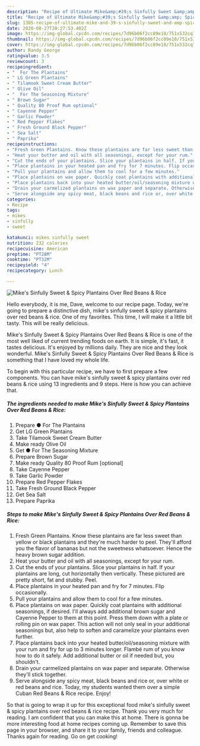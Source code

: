 ```yaml
---
description: "Recipe of Ultimate Mike&amp;#39;s Sinfully Sweet &amp;amp; Spicy Plantains Over Red Beans &amp;amp; Rice"
title: "Recipe of Ultimate Mike&amp;#39;s Sinfully Sweet &amp;amp; Spicy Plantains Over Red Beans &amp;amp; Rice"
slug: 1305-recipe-of-ultimate-mike-and-39-s-sinfully-sweet-and-amp-spicy-plantains-over-red-beans-and-amp-rice
date: 2020-08-27T20:27:53.402Z
image: https://img-global.cpcdn.com/recipes/7d96b06f2cc89e10/751x532cq70/mikes-sinfully-sweet-spicy-plantains-over-red-beans-rice-recipe-main-photo.jpg
thumbnail: https://img-global.cpcdn.com/recipes/7d96b06f2cc89e10/751x532cq70/mikes-sinfully-sweet-spicy-plantains-over-red-beans-rice-recipe-main-photo.jpg
cover: https://img-global.cpcdn.com/recipes/7d96b06f2cc89e10/751x532cq70/mikes-sinfully-sweet-spicy-plantains-over-red-beans-rice-recipe-main-photo.jpg
author: Randy George
ratingvalue: 3.5
reviewcount: 3
recipeingredient:
- "  For The Plantains"
- " LG Green Plantains"
- " Tilamook Sweet Cream Butter"
- " Olive Oil"
- "  For The Seasoning Mixture"
- " Brown Sugar"
- " Quality 80 Proof Rum optional"
- " Cayenne Pepper"
- " Garlic Powder"
- " Red Pepper Flakes"
- " Fresh Ground Black Pepper"
- " Sea Salt"
- " Paprika"
recipeinstructions:
- "Fresh Green Plantains. Know these plantains are far less sweet than yellow or black plantains and they&#39;re much harder to peel. They&#39;ll afford you the flavor of bananas but not the sweetness whatsoever. Hence the heavy brown sugar addition."
- "Heat your butter and oil with all seasonings, except for your rum."
- "Cut the ends of your plantains. Slice your plantains in half. If your plantains are long, cut horizontally then vertically. These pictured are pretty short, fat and stubby. Peel."
- "Place plantains in your heated pan and fry for 7 minutes. Flip occasionally."
- "Pull your plantains and allow them to cool for a few minutes."
- "Place plantains on wax paper. Quickly coat plantains with additional seasonings, if desired. I&#39;ll always add additional brown sugar and Cayenne Pepper to them at this point. Press them down with a plate or rolling pin on wax paper. This action will not only seal in your additional seasonings but, also help to soften and caramelize your plantains even further."
- "Place plantains back into your heated butter/oil/seasoning mixture with your rum and fry for up to 3 minutes longer. Flambé rum of you know how to do it safely. Add additional butter or oil if needed but, you shouldn&#39;t."
- "Drain your carmelized plantains on wax paper and separate. Otherwise they&#39;ll stick together."
- "Serve alongside any spicy meat, black beans and rice or, over white or red beans and rice. Today, my students wanted them over a simple Cuban Red Beans &amp; Rice recipe. Enjoy!"
categories:
- Recipe
tags:
- mikes
- sinfully
- sweet

katakunci: mikes sinfully sweet 
nutrition: 232 calories
recipecuisine: American
preptime: "PT28M"
cooktime: "PT32M"
recipeyield: "4"
recipecategory: Lunch

---
```



![Mike&#39;s Sinfully Sweet &amp; Spicy Plantains Over Red Beans &amp; Rice](https://img-global.cpcdn.com/recipes/7d96b06f2cc89e10/751x532cq70/mikes-sinfully-sweet-spicy-plantains-over-red-beans-rice-recipe-main-photo.jpg)

Hello everybody, it is me, Dave, welcome to our recipe page. Today, we're going to prepare a distinctive dish, mike&#39;s sinfully sweet &amp; spicy plantains over red beans &amp; rice. One of my favorites. This time, I will make it a little bit tasty. This will be really delicious.

Mike&#39;s Sinfully Sweet &amp; Spicy Plantains Over Red Beans &amp; Rice is one of the most well liked of current trending foods on earth. It is simple, it's fast, it tastes delicious. It's enjoyed by millions daily. They are nice and they look wonderful. Mike&#39;s Sinfully Sweet &amp; Spicy Plantains Over Red Beans &amp; Rice is something that I have loved my whole life.




To begin with this particular recipe, we have to first prepare a few components. You can have mike&#39;s sinfully sweet &amp; spicy plantains over red beans &amp; rice using 13 ingredients and 9 steps. Here is how you can achieve that.

<!--inarticleads1-->

##### The ingredients needed to make Mike&#39;s Sinfully Sweet &amp; Spicy Plantains Over Red Beans &amp; Rice:

1. Prepare  ● For The Plantains
1. Get  LG Green Plantains
1. Take  Tilamook Sweet Cream Butter
1. Make ready  Olive Oil
1. Get  ● For The Seasoning Mixture
1. Prepare  Brown Sugar
1. Make ready  Quality 80 Proof Rum [optional]
1. Take  Cayenne Pepper
1. Take  Garlic Powder
1. Prepare  Red Pepper Flakes
1. Take  Fresh Ground Black Pepper
1. Get  Sea Salt
1. Prepare  Paprika




<!--inarticleads2-->

##### Steps to make Mike&#39;s Sinfully Sweet &amp; Spicy Plantains Over Red Beans &amp; Rice:

1. Fresh Green Plantains. Know these plantains are far less sweet than yellow or black plantains and they&#39;re much harder to peel. They&#39;ll afford you the flavor of bananas but not the sweetness whatsoever. Hence the heavy brown sugar addition.
1. Heat your butter and oil with all seasonings, except for your rum.
1. Cut the ends of your plantains. Slice your plantains in half. If your plantains are long, cut horizontally then vertically. These pictured are pretty short, fat and stubby. Peel.
1. Place plantains in your heated pan and fry for 7 minutes. Flip occasionally.
1. Pull your plantains and allow them to cool for a few minutes.
1. Place plantains on wax paper. Quickly coat plantains with additional seasonings, if desired. I&#39;ll always add additional brown sugar and Cayenne Pepper to them at this point. Press them down with a plate or rolling pin on wax paper. This action will not only seal in your additional seasonings but, also help to soften and caramelize your plantains even further.
1. Place plantains back into your heated butter/oil/seasoning mixture with your rum and fry for up to 3 minutes longer. Flambé rum of you know how to do it safely. Add additional butter or oil if needed but, you shouldn&#39;t.
1. Drain your carmelized plantains on wax paper and separate. Otherwise they&#39;ll stick together.
1. Serve alongside any spicy meat, black beans and rice or, over white or red beans and rice. Today, my students wanted them over a simple Cuban Red Beans &amp; Rice recipe. Enjoy!




So that is going to wrap it up for this exceptional food mike&#39;s sinfully sweet &amp; spicy plantains over red beans &amp; rice recipe. Thank you very much for reading. I am confident that you can make this at home. There is gonna be more interesting food at home recipes coming up. Remember to save this page in your browser, and share it to your family, friends and colleague. Thanks again for reading. Go on get cooking!
